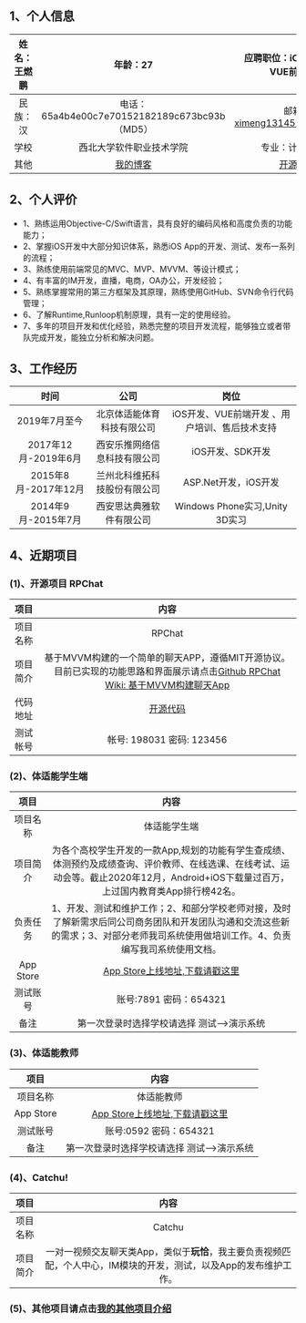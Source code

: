## **1、个人信息**

| 姓名：王燃鹏   |  年龄：27   | 应聘职位：iOS开发工程师 VUE前端开发 |
| :-------------:|:-------------:| :-----:|
| 民族：汉     | 电话：65a4b4e00c7e70152182189c673bc93b （MD5）| 邮箱：ximeng1314520@gmail.com |
|学校|西北大学软件职业技术学院|专业：计算机应用|
|其他|[我的博客](https://dengfeng520.github.io/)|[开源代码](https://github.com/dengfeng520?tab=repositories)|

## **2、个人评价**

* 1、熟练运用Objective-C/Swift语言，具有良好的编码风格和高度负责的功能能力；
* 2、掌握iOS开发中大部分知识体系，熟悉iOS App的开发、测试、发布一系列的流程；
* 3、熟练使用前端常见的MVC、MVP、MVVM、等设计模式；
* 4、有丰富的IM开发，直播，电商，OA办公，开发经验；
* 5、熟练掌握常用的第三方框架及其原理，熟练使用GitHub、SVN命令行代码管理；
* 6、了解Runtime,Runloop机制原理，具有一定的使用经验。
* 7、多年的项目开发和优化经验，熟悉完整的项目开发流程，能够独立或者带队完成开发，能独立分析和解决问题。

## **3、工作经历**

| 时间   |  公司   | 岗位 |
| :-------------: |:-------------:| :-----:|
| 2019年7月至今 | 北京体适能体育科技有限公司 | iOS开发、VUE前端开发 、用户培训、售后技术支持|
|2017年12月-2019年6月|西安乐推网络信息科技有限公司|iOS开发、SDK开发|
| 2015年8月-2017年12月 | 兰州北科维拓科技股份有限公司 |ASP.Net开发，iOS开发|
| 2014年9月-2015年7月| 西安思达典雅软件有限公司|Windows Phone实习,Unity 3D实习|

## **4、近期项目**

### (1)、开源项目 RPChat
|  项目  |  内容  |
| :-------------: |:-------------:|
| 项目名称   |RPChat|
|项目简介|基于MVVM构建的一个简单的聊天APP，遵循MIT开源协议。目前已实现的功能思路和界面展示请点击[Github RPChat Wiki: 基于MVVM构建聊天App](https://github.com/dengfeng520/RPChat/wiki/%E5%9F%BA%E4%BA%8EMVVM%E6%9E%84%E5%BB%BA%E8%81%8A%E5%A4%A9App)|
|代码地址  |[开源代码](https://github.com/dengfeng520/RPChat)|
|测试帐号|帐号: 198031 密码: 123456|

### (2)、体适能学生端
|  项目  |  内容  |
| :-------------: |:-------------:|
| 项目名称   |体适能学生端|
|项目简介|为各个高校学生开发的一款App,规划的功能有学生查成绩、体测预约及成绩查询、评价教师、在线选课、在线考试、运动会等。截止2020年12月，Android+iOS下载量过百万，上过国内教育类App排行榜42名。|
| 负责任务    |1、开发、测试和维护工作；2、和部分学校老师对接，及时了解新需求后同公司商务团队和开发团队沟通和交流这些新的需求；3、对部分老师我司系统使用做培训工作。4、负责编写我司系统使用文档。|
| App Store   |[App Store上线地址,下载请戳这里](https://itunes.apple.com/cn/app/%E6%A0%A1%E5%91%B3/id1302151809?mt=8)|
| 测试账号 |账号:7891 密码：654321|
| 备注   |第一次登录时选择学校请选择 测试-->演示系统|
### (3)、体适能教师
|  项目  |  内容  |
| :-------------: |:-------------:|
| 项目名称   |体适能教师|
| App Store   |[App Store上线地址,下载请戳这里](https://itunes.apple.com/cn/app/%E6%A0%A1%E5%91%B3/id1299638135?mt=8)|
| 测试账号   |账号:0592 密码：654321|
| 备注   |第一次登录时选择学校请选择 测试-->演示系统|
### (4)、Catchu!
|  项目  |  内容  |
| :-------------: |:-------------:|
| 项目名称   |Catchu|
| 项目简介   |一对一视频交友聊天类App，类似于**玩恰**，我主要负责视频匹配，个人中心，IM模块的开发，测试，以及App的发布维护工作。|

### (5)、其他项目请点击[我的其他项目介绍](https://github.com/dengfeng520/MyBioH5/blob/master/%E7%8E%8B%E7%87%83%E9%B9%8F%E3%81%AE%E5%B1%A5%E6%AD%B4%E6%9B%B8.md)
